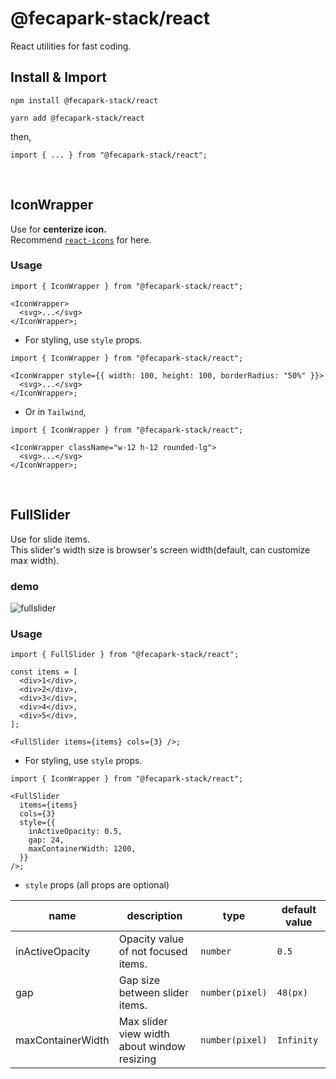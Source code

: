 # @fecapark-stack/react

React utilities for fast coding.

## Install & Import

```
npm install @fecapark-stack/react
```

```
yarn add @fecapark-stack/react
```

then,

```tsx
import { ... } from "@fecapark-stack/react";
```

<br />

## IconWrapper

Use for **centerize icon.**  
Recommend [`react-icons`](https://www.npmjs.com/package/react-icons) for here.

### Usage

```tsx
import { IconWrapper } from "@fecapark-stack/react";

<IconWrapper>
  <svg>...</svg>
</IconWrapper>;
```

- For styling, use `style` props.

```tsx
import { IconWrapper } from "@fecapark-stack/react";

<IconWrapper style={{ width: 100, height: 100, borderRadius: "50%" }}>
  <svg>...</svg>
</IconWrapper>;
```

- Or in `Tailwind`,

```tsx
import { IconWrapper } from "@fecapark-stack/react";

<IconWrapper className="w-12 h-12 rounded-lg">
  <svg>...</svg>
</IconWrapper>;
```

<br />

## FullSlider

Use for slide items.  
This slider's width size is browser's screen width(default, can customize max width).

### demo

![fullslider](https://github.com/fecapark/blog/assets/101973955/35d5c7fa-fa1c-4e98-a2ef-8b46d38209c8)

### Usage

```tsx
import { FullSlider } from "@fecapark-stack/react";

const items = [
  <div>1</div>,
  <div>2</div>,
  <div>3</div>,
  <div>4</div>,
  <div>5</div>,
];

<FullSlider items={items} cols={3} />;
```

- For styling, use `style` props.

```tsx
import { IconWrapper } from "@fecapark-stack/react";

<FullSlider
  items={items}
  cols={3}
  style={{
    inActiveOpacity: 0.5,
    gap: 24,
    maxContainerWidth: 1200,
  }}
/>;
```

- `style` props (all props are optional)

| name              | description                                 | type            | default value |
| ----------------- | ------------------------------------------- | --------------- | ------------- |
| inActiveOpacity   | Opacity value of not focused items.         | `number`        | `0.5`         |
| gap               | Gap size between slider items.              | `number(pixel)` | `48(px)`      |
| maxContainerWidth | Max slider view width about window resizing | `number(pixel)` | `Infinity`    |
